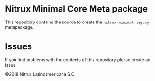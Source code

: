 # Nitrux Minimal Core Meta package

This repository contains the source to create the `nitrux-minimal-legacy` metapackage.

# Issues
If you find problems with the contents of this repository please create an issue.

©2018 Nitrux Latinoamericana S.C.
